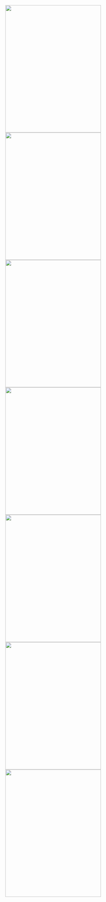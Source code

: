 <image src="https://github.com/CollegeBoreal/INF1083-200-19A-01/blob/master/4.Components/b300104524-tab-ng/img2.png?raw=true" width = "300" height = "400"></image>
<image src="https://github.com/CollegeBoreal/INF1083-200-19A-01/blob/master/4.Components/b300104524-tab-ng/image1%20appli.PNG?raw=true" width = "300" height = "400"></image>
<image src="https://github.com/CollegeBoreal/INF1083-200-19A-01/blob/master/4.Components/b300104524-tab-ng/img3.png?raw=true" width = "300" height = "400"></image>
<image src="https://github.com/CollegeBoreal/INF1083-200-19A-01/blob/master/4.Components/b300104524-tab-ng/image2%20appli.PNG?raw=true" width = "300" height = "400"></image>
<image src="https://github.com/CollegeBoreal/INF1083-200-19A-01/blob/master/4.Components/b300104524-tab-ng/img1.png?raw=true" width = "300" height = "400"></image>
<image src="https://github.com/CollegeBoreal/INF1083-200-19A-01/blob/master/4.Components/b300104524-tab-ng/image3%20appli.PNG?raw=true" width = "300" height = "400"></image>
<image src= "https://github.com/CollegeBoreal/INF1083-200-19A-01/blob/master/4.Components/b300104524-tab-ng/image4%20appli.PNG?raw=true" width = "300" height = "400"></image>
